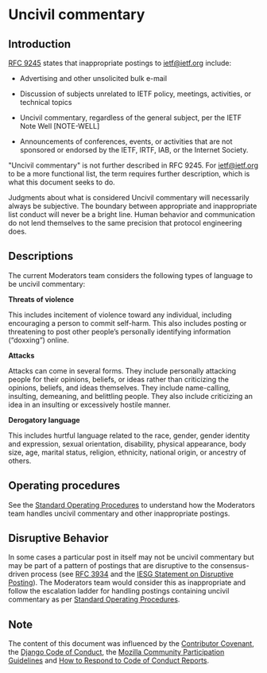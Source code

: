 # Uncivil commentary

## Introduction

[RFC 9245] states that inappropriate postings to ietf@ietf.org include:

   *  Advertising and other unsolicited bulk e-mail

   *  Discussion of subjects unrelated to IETF policy, meetings, activities, or technical topics

   *  Uncivil commentary, regardless of the general subject, per the IETF Note Well [NOTE-WELL]

   *  Announcements of conferences, events, or activities that are not sponsored or endorsed by the IETF, IRTF, IAB, or the Internet Society.
      
"Uncivil commentary" is not further described in RFC 9245. For ietf@ietf.org to be a more functional list, the term requires further description, which is what this document seeks to do.

Judgments about what is considered Uncivil commentary will necessarily always be subjective. The boundary between appropriate and inappropriate list conduct will never be a bright line. Human behavior and communication do not lend themselves to the same precision that protocol engineering does.

## Descriptions

The current Moderators team considers the following types of language to be uncivil commentary:

**Threats of violence**

This includes incitement of violence toward any individual, including encouraging a person to commit self-harm. This also includes posting or threatening to post other people’s personally identifying information (“doxxing”) online. 

**Attacks**

Attacks can come in several forms. They include personally attacking people for their opinions, beliefs, or ideas rather than criticizing the opinions, beliefs, and ideas themselves. They include name-calling, insulting, demeaning, and belittling people. They also include criticizing an idea in an insulting or excessively hostile manner. 

**Derogatory language**

This includes hurtful language related to the race, gender, gender identity and expression, sexual orientation, disability, physical appearance, body size, age, marital status, religion, ethnicity, national origin, or ancestry of others.

## Operating procedures

See the [Standard Operating Procedures] to understand how the Moderators team handles uncivil commentary and other inappropriate postings.

## Disruptive Behavior

In some cases a particular post in itself may not be uncivil commentary but may be part of a pattern of postings that are disruptive to the consensus-driven process (see [RFC 3934] and the [IESG Statement on Disruptive Posting]). The Moderators team would consider this as inappropriate and follow the escalation ladder for handling postings containing uncivil commentary as per [Standard Operating Procedures].

## Note

The content of this document was influenced by the [Contributor Covenant], the [Django Code of Conduct], the [Mozilla Community Participation Guidelines] and [How to Respond to Code of Conduct Reports].

[RFC 9245]: https://www.rfc-editor.org/rfc/rfc9245.html
[Standard Operating Procedures]: https://github.com/linuxwolf/ietf-saa/blob/master/sop.md
[Contributor Covenant]: https://www.contributor-covenant.org/
[Django Code of Conduct]: https://www.djangoproject.com/conduct/
[Mozilla Community Participation Guidelines]: https://www.mozilla.org/en-US/about/governance/policies/participation/
[How to Respond to Code of Conduct Reports]: https://frameshiftconsulting.com/code-of-conduct-book/
[IESG Statement on Disruptive Posting]: https://www.ietf.org/about/groups/iesg/statements/disruptive-posting/?topic=20&
[RFC 3934]: https://tools.ietf.org/html/rfc3934

